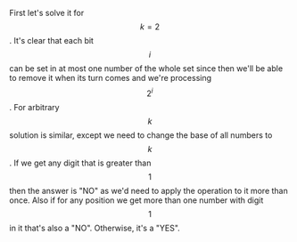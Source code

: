 First let's solve it for $$k = 2$$.  It's clear that each bit $$i$$ can be set in at most one number of the whole set since then we'll be able to remove it when its turn comes and we're processing $$2^i$$.  For arbitrary $$k$$ solution is similar, except we need to change the base of all numbers to $$k$$.  If we get any digit that is greater than $$1$$ then the answer is "NO" as we'd need to apply the operation to it more than once.  Also if for any position we get more than one number with digit $$1$$ in it that's also a "NO".  Otherwise, it's a "YES".
